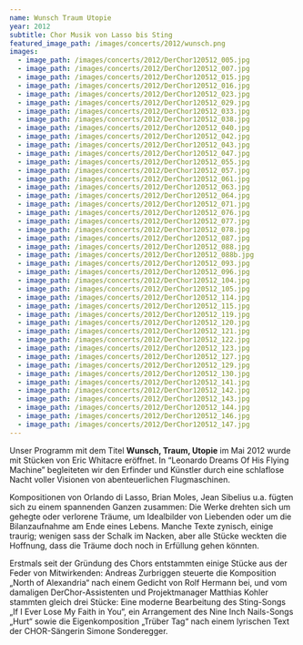 ```yaml
---
name: Wunsch Traum Utopie
year: 2012
subtitle: Chor Musik von Lasso bis Sting
featured_image_path: /images/concerts/2012/wunsch.png
images:
  - image_path: /images/concerts/2012/DerChor120512_005.jpg
  - image_path: /images/concerts/2012/DerChor120512_007.jpg
  - image_path: /images/concerts/2012/DerChor120512_015.jpg
  - image_path: /images/concerts/2012/DerChor120512_016.jpg
  - image_path: /images/concerts/2012/DerChor120512_023.jpg
  - image_path: /images/concerts/2012/DerChor120512_029.jpg
  - image_path: /images/concerts/2012/DerChor120512_033.jpg
  - image_path: /images/concerts/2012/DerChor120512_038.jpg
  - image_path: /images/concerts/2012/DerChor120512_040.jpg
  - image_path: /images/concerts/2012/DerChor120512_042.jpg
  - image_path: /images/concerts/2012/DerChor120512_043.jpg
  - image_path: /images/concerts/2012/DerChor120512_047.jpg
  - image_path: /images/concerts/2012/DerChor120512_055.jpg
  - image_path: /images/concerts/2012/DerChor120512_057.jpg
  - image_path: /images/concerts/2012/DerChor120512_061.jpg
  - image_path: /images/concerts/2012/DerChor120512_063.jpg
  - image_path: /images/concerts/2012/DerChor120512_064.jpg
  - image_path: /images/concerts/2012/DerChor120512_071.jpg
  - image_path: /images/concerts/2012/DerChor120512_076.jpg
  - image_path: /images/concerts/2012/DerChor120512_077.jpg
  - image_path: /images/concerts/2012/DerChor120512_078.jpg
  - image_path: /images/concerts/2012/DerChor120512_087.jpg
  - image_path: /images/concerts/2012/DerChor120512_088.jpg
  - image_path: /images/concerts/2012/DerChor120512_088b.jpg
  - image_path: /images/concerts/2012/DerChor120512_093.jpg
  - image_path: /images/concerts/2012/DerChor120512_096.jpg
  - image_path: /images/concerts/2012/DerChor120512_104.jpg
  - image_path: /images/concerts/2012/DerChor120512_105.jpg
  - image_path: /images/concerts/2012/DerChor120512_114.jpg
  - image_path: /images/concerts/2012/DerChor120512_115.jpg
  - image_path: /images/concerts/2012/DerChor120512_119.jpg
  - image_path: /images/concerts/2012/DerChor120512_120.jpg
  - image_path: /images/concerts/2012/DerChor120512_121.jpg
  - image_path: /images/concerts/2012/DerChor120512_122.jpg
  - image_path: /images/concerts/2012/DerChor120512_123.jpg
  - image_path: /images/concerts/2012/DerChor120512_127.jpg
  - image_path: /images/concerts/2012/DerChor120512_129.jpg
  - image_path: /images/concerts/2012/DerChor120512_130.jpg
  - image_path: /images/concerts/2012/DerChor120512_141.jpg
  - image_path: /images/concerts/2012/DerChor120512_142.jpg
  - image_path: /images/concerts/2012/DerChor120512_143.jpg
  - image_path: /images/concerts/2012/DerChor120512_144.jpg
  - image_path: /images/concerts/2012/DerChor120512_146.jpg
  - image_path: /images/concerts/2012/DerChor120512_147.jpg
---
```

Unser Programm mit dem Titel **Wunsch, Traum, Utopie** im Mai 2012 wurde mit St&uuml;cken von Eric Whitacre er&ouml;ffnet. In “Leonardo Dreams Of His Flying Machine” begleiteten wir den Erfinder und K&uuml;nstler durch eine schlaflose Nacht voller Visionen von abenteuerlichen Flugmaschinen.

Kompositionen von Orlando di Lasso, Brian Moles, Jean Sibelius u.a. f&uuml;gten sich zu einem spannenden Ganzen zusammen: Die Werke drehten sich um gehegte oder verlorene Tr&auml;ume, um Idealbilder von Liebenden oder um die Bilanzaufnahme am Ende eines Lebens. Manche Texte zynisch, einige traurig; wenigen sass der Schalk im Nacken, aber alle St&uuml;cke weckten die Hoffnung, dass die Tr&auml;ume doch noch in Erf&uuml;llung gehen k&ouml;nnten.

Erstmals seit der Gr&uuml;ndung des Chors entstammten einige St&uuml;cke aus der Feder von Mitwirkenden: Andreas Zurbriggen steuerte die Komposition „North of Alexandria“ nach einem Gedicht von Rolf Hermann bei, und vom damaligen DerChor-Assistenten und Projektmanager Matthias Kohler stammten gleich drei St&uuml;cke: Eine moderne Bearbeitung des Sting-Songs „If I Ever Lose My Faith in You“, ein Arrangement des Nine Inch Nails-Songs „Hurt“ sowie die Eigenkomposition „Tr&uuml;ber Tag“ nach einem lyrischen Text der CHOR-S&auml;ngerin Simone Sonderegger.
